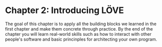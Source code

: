 # Chapter 2: Introducing LÖVE

The goal of this chapter is to apply all the building blocks we learned in the first chapter and make them concrete through practice.
By the end of the chapter you will learn real-world skills such as how to interact with other people's software and basic princinples for architecting your own program.
